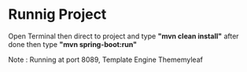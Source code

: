 # Runnig Project
Open Terminal then direct to project and type **"mvn clean install"** after done then type **"mvn spring-boot:run"**


Note : Running at port 8089, Template Engine Thememyleaf
